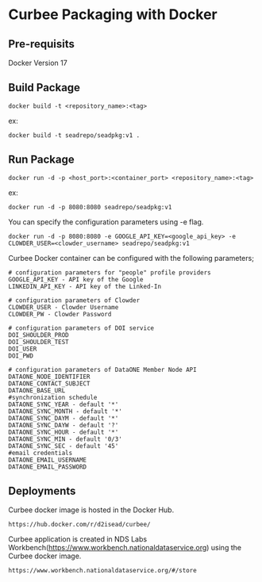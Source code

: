 Curbee Packaging with Docker
======================================

Pre-requisits
---------------
Docker Version 17

Build Package
---------------
~~~
docker build -t <repository_name>:<tag>
~~~
ex:
~~~
docker build -t seadrepo/seadpkg:v1 .
~~~

Run Package
---------------
~~~
docker run -d -p <host_port>:<container_port> <repository_name>:<tag>
~~~
ex:
~~~
docker run -d -p 8080:8080 seadrepo/seadpkg:v1
~~~
You can specify the configuration parameters using -e flag. 
~~~
docker run -d -p 8080:8080 -e GOOGLE_API_KEY=<google_api_key> -e CLOWDER_USER=<clowder_username> seadrepo/seadpkg:v1
~~~
Curbee Docker container can be configured with the following parameters;
~~~
# configuration parameters for "people" profile providers
GOOGLE_API_KEY - API key of the Google
LINKEDIN_API_KEY - API key of the Linked-In

# configuration parameters of Clowder
CLOWDER_USER - Clowder Username
CLOWDER_PW - Clowder Password

# configuration parameters of DOI service
DOI_SHOULDER_PROD
DOI_SHOULDER_TEST
DOI_USER
DOI_PWD

# configuration parameters of DataONE Member Node API
DATAONE_NODE_IDENTIFIER
DATAONE_CONTACT_SUBJECT
DATAONE_BASE_URL
#synchronization schedule
DATAONE_SYNC_YEAR - default '*'
DATAONE_SYNC_MONTH - default '*'
DATAONE_SYNC_DAYM - default '*'
DATAONE_SYNC_DAYW - default '?'
DATAONE_SYNC_HOUR - default '*'
DATAONE_SYNC_MIN - default '0/3'
DATAONE_SYNC_SEC - default '45'
#email credentials
DATAONE_EMAIL_USERNAME
DATAONE_EMAIL_PASSWORD
~~~

Deployments
---------------

Curbee docker image is hosted in the Docker Hub.

~~~
https://hub.docker.com/r/d2isead/curbee/
~~~

Curbee application is created in NDS Labs Workbench(https://www.workbench.nationaldataservice.org) using the Curbee docker image.

~~~
https://www.workbench.nationaldataservice.org/#/store
~~~
